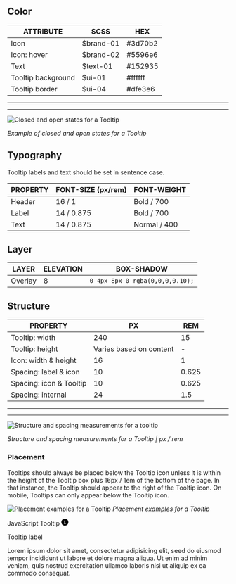 ## Color

| ATTRIBUTE              | SCSS      | HEX       |
|--------------------|-----------|-----------|
| Icon               | $brand-01 | #3d70b2   |
| Icon: hover        | $brand-02 | #5596e6   |
| Text               | $text-01  | #152935   |
| Tooltip background | $ui-01    | #ffffff   |
| Tooltip border     | $ui-04    | #dfe3e6   |

---
***
>  
![Closed and open states for a Tooltip](images/tooltip-style-1.png)

_Example of closed and open states for a Tooltip_

## Typography

Tooltip labels and text should be set in sentence case.

| PROPERTY | FONT-SIZE (px/rem)     | FONT-WEIGHT  |
|----------|-----------------|--------------|
| Header   | 16 / 1     | Bold / 700   |
| Label    | 14 / 0.875 | Bold / 700   |
| Text     | 14 / 0.875 | Normal / 400 |

## Layer

| LAYER      | ELEVATION     | BOX-SHADOW      |
|------------|----------|----------|
| Overlay    | 8        | `0 4px 8px 0 rgba(0,0,0,0.10);`  |

## Structure

| PROPERTY                | PX  | REM   |
|-------------------------|-----|-------|
| Tooltip: width          | 240 | 15    |
| Tooltip: height         | Varies based on content | - |
| Icon: width & height    | 16  | 1     |
| Spacing: label & icon   | 10  | 0.625 |
| Spacing: icon & Tooltip | 10  | 0.625 |
| Spacing: internal       | 24  | 1.5   |

---
***
>  
![Structure and spacing measurements for a tooltip](images/tooltip-style-2.png)

_Structure and spacing measurements for a Tooltip | px / rem_

### Placement

Tooltips should always be placed below the Tooltip icon unless it is within the height of the Tooltip box plus 16px / 1em of the bottom of the page. In that instance, the Tooltip should appear to the right of the Tooltip icon. On mobile, Tooltips can only appear below the Tooltip icon.

![Placement examples for a Tooltip](images/tooltip-style-3.png)
_Placement examples for a Tooltip_

<div data-insert-component="InteractiveSpec">
  <a class="bx--tooltip__trigger">
    JavaScript Tooltip
    <svg tabindex="0" data-tooltip-trigger data-tooltip-target="#unique-tooltip" width="16" height="16" viewBox="0 0 16 16" fill-rule="evenodd">
      <path d="M8 0C3.6 0 0 3.6 0 8s3.6 8 8 8 8-3.6 8-8-3.6-8-8-8zm0 4c.6 0 1 .4 1 1s-.4 1-1 1-1-.4-1-1 .4-1 1-1zm2 8H6v-1h1V8H6V7h3v4h1v1z"></path>
    </svg>
  </a>
  <div id="unique-tooltip" data-floating-menu-direction="bottom" class="bx--tooltip">
    <p class="bx--tooltip__label">Tooltip label</p>
    <p>Lorem ipsum dolor sit amet, consectetur adipisicing elit, seed do eiusmod tempor incididunt ut labore et dolore magna aliqua.
      Ut enim ad minim veniam, quis nostrud exercitation ullamco laboris nisi ut aliquip ex ea commodo consequat.</p>
  </div>
</div>

